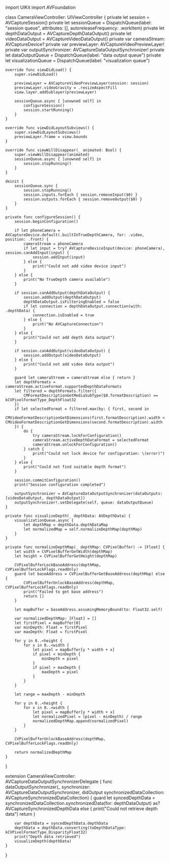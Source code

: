 import UIKit
import AVFoundation

class CameraViewController: UIViewController {
    private let session = AVCaptureSession()
    private let sessionQueue = DispatchQueue(label: "session queue", attributes: [], autoreleaseFrequency: .workItem)
    private let depthDataOutput = AVCaptureDepthDataOutput()
    private let videoDataOutput = AVCaptureVideoDataOutput()
    private var cameraStream: AVCaptureDevice?
    private var previewLayer: AVCaptureVideoPreviewLayer!
    private var outputSynchronizer: AVCaptureDataOutputSynchronizer!
    private let dataOutputQueue = DispatchQueue(label: "data output queue")
    private let visualizationQueue = DispatchQueue(label: "visualization queue")

    override func viewDidLoad() {
        super.viewDidLoad()
        
        previewLayer = AVCaptureVideoPreviewLayer(session: session)
        previewLayer.videoGravity = .resizeAspectFill
        view.layer.addSublayer(previewLayer)
        
        sessionQueue.async { [unowned self] in
            configureSession()
            session.startRunning()
        }
    }

    override func viewDidLayoutSubviews() {
        super.viewDidLayoutSubviews()
        previewLayer.frame = view.bounds
    }

    override func viewWillDisappear(_ animated: Bool) {
        super.viewWillDisappear(animated)
        sessionQueue.async { [unowned self] in
            session.stopRunning()
        }
    }

    deinit {
        sessionQueue.sync {
            session.stopRunning()
            session.inputs.forEach { session.removeInput($0) }
            session.outputs.forEach { session.removeOutput($0) }
        }
    }

    private func configureSession() {
        session.beginConfiguration()

        if let phoneCamera = AVCaptureDevice.default(.builtInTrueDepthCamera, for: .video, position: .front) {
            cameraStream = phoneCamera
            if let input = try? AVCaptureDeviceInput(device: phoneCamera), session.canAddInput(input) {
                session.addInput(input)
            } else {
                print("Could not add video device input")
            }
        } else {
            print("No TrueDepth camera available")
        }

        if session.canAddOutput(depthDataOutput) {
            session.addOutput(depthDataOutput)
            depthDataOutput.isFilteringEnabled = false
            if let connection = depthDataOutput.connection(with: .depthData) {
                connection.isEnabled = true
            } else {
                print("No AVCaptureConnection")
            }
        } else {
            print("Could not add depth data output")
        }

        if session.canAddOutput(videoDataOutput) {
            session.addOutput(videoDataOutput)
        } else {
            print("Could not add video data output")
        }

        guard let cameraStream = cameraStream else { return }
        let depthFormats = cameraStream.activeFormat.supportedDepthDataFormats
        let filtered = depthFormats.filter({
            CMFormatDescriptionGetMediaSubType($0.formatDescription) == kCVPixelFormatType_DepthFloat32
        })
        if let selectedFormat = filtered.max(by: { first, second in
            CMVideoFormatDescriptionGetDimensions(first.formatDescription).width < CMVideoFormatDescriptionGetDimensions(second.formatDescription).width
        }) {
            do {
                try cameraStream.lockForConfiguration()
                cameraStream.activeDepthDataFormat = selectedFormat
                cameraStream.unlockForConfiguration()
            } catch {
                print("Could not lock device for configuration: \(error)")
            }
        } else {
            print("Could not find suitable depth format")
        }

        session.commitConfiguration()
        print("Session configuration completed")
        
        outputSynchronizer = AVCaptureDataOutputSynchronizer(dataOutputs: [videoDataOutput, depthDataOutput])
        outputSynchronizer!.setDelegate(self, queue: dataOutputQueue)
    }

    private func visualizeDepth(_ depthData: AVDepthData) {
        visualizationQueue.async {
            let depthMap = depthData.depthDataMap
            let normalizedMap = self.normalizeDepthMap(depthMap)
        }
    }

    private func normalizeDepthMap(_ depthMap: CVPixelBuffer) -> [Float] {
        let width = CVPixelBufferGetWidth(depthMap)
        let height = CVPixelBufferGetHeight(depthMap)
        
        CVPixelBufferLockBaseAddress(depthMap, CVPixelBufferLockFlags.readOnly)
        guard let baseAddress = CVPixelBufferGetBaseAddress(depthMap) else {
            CVPixelBufferUnlockBaseAddress(depthMap, CVPixelBufferLockFlags.readOnly)
            print("Failed to get base address")
            return []
        }
        
        let mapBuffer = baseAddress.assumingMemoryBound(to: Float32.self)

        var normalizedDepthMap: [Float] = []
        let firstPixel = mapBuffer[0]
        var minDepth: Float = firstPixel
        var maxDepth: Float = firstPixel

        for y in 0..<height {
            for x in 0..<width {
                let pixel = mapBuffer[y * width + x]
                if pixel < minDepth {
                    minDepth = pixel
                }
                if pixel > maxDepth {
                    maxDepth = pixel
                }
            }
        }

        let range = maxDepth - minDepth

        for y in 0..<height {
            for x in 0..<width {
                let pixel = mapBuffer[y * width + x]
                let normalizedPixel = (pixel - minDepth) / range
                normalizedDepthMap.append(normalizedPixel)
            }
        }

        CVPixelBufferUnlockBaseAddress(depthMap, CVPixelBufferLockFlags.readOnly)
        
        return normalizedDepthMap
    }
}

extension CameraViewController: AVCaptureDataOutputSynchronizerDelegate {
    func dataOutputSynchronizer(_ synchronizer: AVCaptureDataOutputSynchronizer, didOutput synchronizedDataCollection: AVCaptureSynchronizedDataCollection) {
        guard let syncedDepthData = synchronizedDataCollection.synchronizedData(for: depthDataOutput) as? AVCaptureSynchronizedDepthData else {
            print("Could not retrieve depth data")
            return
        }

        var depthData = syncedDepthData.depthData
        depthData = depthData.converting(toDepthDataType: kCVPixelFormatType_DisparityFloat32)
        print("Depth data retrieved")
        visualizeDepth(depthData)
    }
}